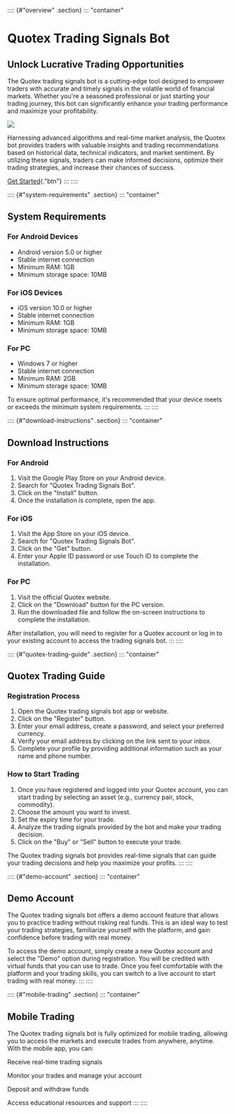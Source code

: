 :::: {#"overview" .section}
::: \"container\"
# Quotex Trading Signals Bot

## Unlock Lucrative Trading Opportunities

The Quotex trading signals bot is a cutting-edge tool designed to
empower traders with accurate and timely signals in the volatile world
of financial markets. Whether you\'re a seasoned professional or just
starting your trading journey, this bot can significantly enhance your
trading performance and maximize your profitability.

[![](https://static.quotex.io/files/4_en/300_250.jpg)](https://traff.sbs/brokerqxlid)

Harnessing advanced algorithms and real-time market analysis, the Quotex
bot provides traders with valuable insights and trading recommendations
based on historical data, technical indicators, and market sentiment. By
utilizing these signals, traders can make informed decisions, optimize
their trading strategies, and increase their chances of success.

[Get Started](\%22https://traff.sbs/brokerqxlid\%22){."btn"}
:::
::::

:::: {#"system-requirements" .section}
::: \"container\"
## System Requirements

### For Android Devices

-   Android version 5.0 or higher
-   Stable internet connection
-   Minimum RAM: 1GB
-   Minimum storage space: 10MB

### For iOS Devices

-   iOS version 10.0 or higher
-   Stable internet connection
-   Minimum RAM: 1GB
-   Minimum storage space: 10MB

### For PC

-   Windows 7 or higher
-   Stable internet connection
-   Minimum RAM: 2GB
-   Minimum storage space: 10MB

To ensure optimal performance, it\'s recommended that your device meets
or exceeds the minimum system requirements.
:::
::::

:::: {#"download-instructions" .section}
::: \"container\"
## Download Instructions

### For Android

1.  Visit the Google Play Store on your Android device.
2.  Search for "Quotex Trading Signals Bot".
3.  Click on the "Install" button.
4.  Once the installation is complete, open the app.

### For iOS

1.  Visit the App Store on your iOS device.
2.  Search for "Quotex Trading Signals Bot".
3.  Click on the "Get" button.
4.  Enter your Apple ID password or use Touch ID to complete the
    installation.

### For PC

1.  Visit the official Quotex website.
2.  Click on the "Download" button for the PC version.
3.  Run the downloaded file and follow the on-screen instructions to
    complete the installation.

After installation, you will need to register for a Quotex account or
log in to your existing account to access the trading signals bot.
:::
::::

:::: {#"quotex-trading-guide" .section}
::: \"container\"
## Quotex Trading Guide

### Registration Process

1.  Open the Quotex trading signals bot app or website.
2.  Click on the "Register" button.
3.  Enter your email address, create a password, and select your
    preferred currency.
4.  Verify your email address by clicking on the link sent to your
    inbox.
5.  Complete your profile by providing additional information such as
    your name and phone number.

### How to Start Trading

1.  Once you have registered and logged into your Quotex account, you
    can start trading by selecting an asset (e.g., currency pair, stock,
    commodity).
2.  Choose the amount you want to invest.
3.  Set the expiry time for your trade.
4.  Analyze the trading signals provided by the bot and make your
    trading decision.
5.  Click on the "Buy" or "Sell" button to execute your
    trade.

The Quotex trading signals bot provides real-time signals that can guide
your trading decisions and help you maximize your profits.
:::
::::

:::: {#"demo-account" .section}
::: \"container\"
## Demo Account

The Quotex trading signals bot offers a demo account feature that allows
you to practice trading without risking real funds. This is an ideal way
to test your trading strategies, familiarize yourself with the platform,
and gain confidence before trading with real money.

To access the demo account, simply create a new Quotex account and
select the "Demo" option during registration. You will be credited
with virtual funds that you can use to trade. Once you feel comfortable
with the platform and your trading skills, you can switch to a live
account to start trading with real money.
:::
::::

:::: {#"mobile-trading" .section}
::: \"container\"
## Mobile Trading

The Quotex trading signals bot is fully optimized for mobile trading,
allowing you to access the markets and execute trades from anywhere,
anytime. With the mobile app, you can:

Receive real-time trading signals

Monitor your trades and manage your account

Deposit and withdraw funds

Access educational resources and support
:::
::::

